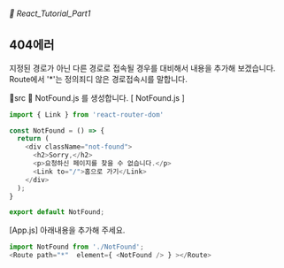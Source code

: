 ###### 🌵 React_Tutorial_Part1

## 404에러

지정된 경로가 아닌 다른 경로로 접속될 경우를 대비해서 내용을 추가해 보겠습니다. 
Route에서 '*'는 정의죄디 않은 경로접속시를 말합니다.

:file_folder:src :file_folder: NotFound.js 를 생성합니다. 
[ NotFound.js ]
``` javascript
import { Link } from 'react-router-dom'

const NotFound = () => {
  return (  
    <div className="not-found">
      <h2>Sorry,</h2>
      <p>요청하신 페이지를 찾을 수 없습니다.</p>
      <Link to="/">홈으로 가기</Link>
    </div>
  );
}

export default NotFound;

```   




[App.js] 아래내용을 추가해 주세요.   
```javascript 
import NotFound from './NotFound';
<Route path="*"  element={ <NotFound /> } ></Route>   

```   
